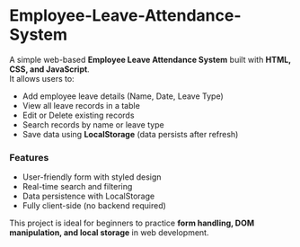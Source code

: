 # Employee-Leave-Attendance-System

A simple web-based **Employee Leave Attendance System** built with **HTML, CSS, and JavaScript**.  
It allows users to:

- Add employee leave details (Name, Date, Leave Type)  
- View all leave records in a table  
- Edit or Delete existing records  
- Search records by name or leave type  
- Save data using **LocalStorage** (data persists after refresh)  

### Features
- User-friendly form with styled design  
- Real-time search and filtering  
- Data persistence with LocalStorage  
- Fully client-side (no backend required)  

This project is ideal for beginners to practice **form handling, DOM manipulation, and local storage** in web development.
